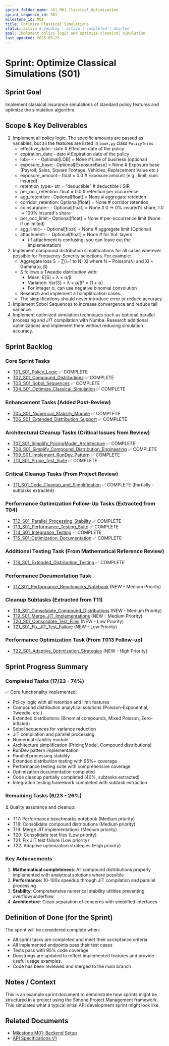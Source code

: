 ```yaml
---
sprint_folder_name: S01_M01_Classical_Optimization
sprint_sequence_id: S01
milestone_id: M01
title: Optimize Classical Simulations
status: active # pending | active | completed | aborted
goal: Implement policy logic and optimize classical simulation
last_updated: 2025-05-25
---
```


# Sprint: Optimize Classical Simulations (S01)

## Sprint Goal
Implement classical insurance simulations of standard policy features and optimize the simulation algorithm.

## Scope & Key Deliverables
1. Implement all policy logic. The specific amounts are passed as variables, but all the features are listed in `book.py` class `PolicyTerms`
   - effective_date:-  date  # Effective date of the policy
   - expiration_date:- date  # Expiration date of the policy
   - lob:- - - - Optional[LOB] = None  # Line of business (optional)
   - exposure_base:-   Optional[ExposureBase] = None  # Exposure base (Payroll, Sales, Square Footage, Vehicles, Replacement Value etc.)
   - exposure_amount:- float = 0.0  # Exposure amount (e.g., limit, sum insured)
   - retention_type:-  str = "deductible"  # deductible / SIR
   - per_occ_retention:  float = 0.0  # retention per occurrence
   - agg_retention:-   Optional[float] = None  # aggregate retention
   - corridor_retention: Optional[float] = None  # corridor retention
   - coinsurance:- - Optional[float] = None  # 0 → 0% insured's share, 1.0 → 100% insured's share
   - per_occ_limit:-   Optional[float] = None  # per-occurrence limit (None if unlimited)
   - agg_limit:- -   Optional[float] = None  # aggregate limit (Optional)
   - attachment:- -  Optional[float] = None  # for XoL layers
      - (if attachment is confusing, you can leave out the implementation)
2. Implement compound distribution simplifications for all cases wherever possible for Frequency-Severity selections. For example:
   - Aggregate loss S = ∑(i=1 to N) Xi where N ~ Poisson(λ) and Xi ~ Gamma(α, β)
   - S follows a Tweedie distribution with:
     - Mean: E[S] = λ × α/β
     - Variance: Var[S] = λ × α/β² × (1 + α)
     - For integer α, can use negative binomial convolution
   - Research and implement all simplification cases.
   - The simplifications should never introduce error or reduce accuracy.
3. Implement Sobol Sequences to increase convergence and reduce tail variance.
4. Implement optimized simulation techniques such as optional parallel processing and JIT compilation with Numba. Research additional optimizations and implement them without reducing simulation accuracy.

## Sprint Backlog

### Core Sprint Tasks
- [T01_S01_Policy_Logic](./TX01_S01_Policy_Logic.md) ✅ COMPLETE
- [T02_S01_Compound_Distributions](./TX02_S01_Compound_Distributions.md) ✅ COMPLETE
- [T03_S01_Sobol_Sequences](./TX03_S01_Sobol_Sequences.md) ✅ COMPLETE
- [T04_S01_Optimize_Classical_Simulation](./TX04_S01_Optimize__Classical_Simulation.md) ✅ COMPLETE

### Enhancement Tasks (Added Post-Review)
- [T05_S01_Numerical_Stability_Module](./TX05_S01_Numerical_Stability_Module.md) ✅ COMPLETE
- [T06_S01_Extended_Distribution_Support](./TX06_S01_Extended_Distribution_Support.md) ✅ COMPLETE

### Architectural Cleanup Tasks (Critical Issues from Review)
- [T07_S01_Simplify_PricingModel_Architecture](./TX07_S01_Simplify_PricingModel_Architecture.md) ✅ COMPLETE
- [T08_S01_Simplify_Compound_Distribution_Engineering](./TX08_S01_Simplify_Compound_Distribution_Engineering.md) ✅ COMPLETE
- [T09_S01_Implement_RunDev_Pattern](./TX09_S01_Implement_RunDev_Pattern.md) ✅ COMPLETE
- [T10_S01_Prune_Test_Suite](./TX10_S01_Prune_Test_Suite.md) ✅ COMPLETE

### Critical Cleanup Tasks (From Project Review)
- [T11_S01_Code_Cleanup_and_Simplification](./TX11_S01_Code_Cleanup_and_Simplification.md) ✅ COMPLETE (Partially - subtasks extracted)

### Performance Optimization Follow-Up Tasks (Extracted from T04)
- [T12_S01_Parallel_Processing_Stability](./TX12_S01_Parallel_Processing_Stability.md) ✅ COMPLETE
- [T13_S01_Performance_Testing_Suite](./TX13_S01_Performance_Testing_Suite.md) ✅ COMPLETE
- [T14_S01_Integration_Testing](./TX14_S01_Integration_Testing.md) ✅ COMPLETE
- [T15_S01_Optimization_Documentation](./TX15_S01_Optimization_Documentation.md) ✅ COMPLETE

### Additional Testing Task (From Mathematical Reference Review)
- [T16_S01_Extended_Distribution_Testing](./TX16_S01_Extended_Distribution_Testing.md) ✅ COMPLETE

### Performance Documentation Task
- [T17_S01_Performance_Benchmarks_Notebook](./T17_S01_Performance_Benchmarks_Notebook.md) (NEW - Medium Priority)

### Cleanup Subtasks (Extracted from T11)
- [T18_S01_Consolidate_Compound_Distributions](./T18_S01_Consolidate_Compound_Distributions.md) (NEW - Medium Priority)
- [T19_S01_Merge_JIT_Implementations](./T19_S01_Merge_JIT_Implementations.md) (NEW - Medium Priority)
- [T20_S01_Consolidate_Test_Files](./T20_S01_Consolidate_Test_Files.md) (NEW - Low Priority)
- [T21_S01_Fix_JIT_Test_Failure](./T21_S01_Fix_JIT_Test_Failure.md) (NEW - Low Priority)

### Performance Optimization Task (From T013 Follow-up)
- [T22_S01_Adaptive_Optimization_Strategies](./T22_S01_Adaptive_Optimization_Strategies.md) (NEW - High Priority)

## Sprint Progress Summary

### Completed Tasks (17/23 - 74%)
✅ Core functionality implemented:
- Policy logic with all retention and limit features
- Compound distribution analytical solutions (Poisson-Exponential, Tweedie, etc.)
- Extended distributions (Binomial compounds, Mixed Poisson, Zero-inflated)
- Sobol sequences for variance reduction
- JIT compilation and parallel processing
- Numerical stability module
- Architecture simplification (PricingModel, Compound distributions)
- RunDev pattern implementation
- Parallel processing stability
- Extended distribution testing with 95%+ coverage
- Performance testing suite with comprehensive coverage
- Optimization documentation completed
- Code cleanup partially completed (40%, subtasks extracted)
- Integration testing framework completed with subtask extraction

### Remaining Tasks (6/23 - 26%)
⏳ Quality assurance and cleanup:
- T17: Performance benchmarks notebook (Medium priority)
- T18: Consolidate compound distributions (Medium priority)
- T19: Merge JIT implementations (Medium priority)
- T20: Consolidate test files (Low priority)
- T21: Fix JIT test failure (Low priority)
- T22: Adaptive optimization strategies (High priority)

### Key Achievements
1. **Mathematical completeness**: All compound distributions properly implemented with analytical solutions where possible
2. **Performance**: 10-100x speedup through JIT compilation and parallel processing
3. **Stability**: Comprehensive numerical stability utilities preventing overflow/underflow
4. **Architecture**: Clean separation of concerns with simplified interfaces

## Definition of Done (for the Sprint)
The sprint will be considered complete when:
- All sprint tasks are completed and meet their acceptance criteria
- All implemented endpoints pass their test cases
- Tests pass with 95% code coverage
- Docstrings are updated to reflect implemented features and provide useful usage examples.
- Code has been reviewed and merged to the main branch

## Notes / Context
This is an example sprint document to demonstrate how sprints might be structured in a project using the Simone Project Management framework. This simulates what a typical initial API development sprint might look like.

## Related Documents
- [Milestone M01: Backend Setup](../../02_REQUIREMENTS/M01_Backend_Setup/M01_milestone_meta.md)
- [API Specifications V1](../../02_REQUIREMENTS/M01_Backend_Setup/SPECS_API_V1.md)

